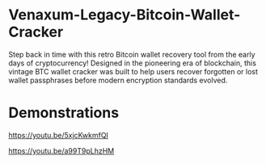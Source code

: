 # Venaxum-Legacy-Bitcoin-Wallet-Cracker
Step back in time with this retro Bitcoin wallet recovery tool from the early days of cryptocurrency! Designed in the pioneering era of blockchain, this vintage BTC wallet cracker was built to help users recover forgotten or lost wallet passphrases before modern encryption standards evolved.
# Demonstrations

https://youtu.be/5xjcKwkmfQI

https://youtu.be/a99T9pLhzHM
